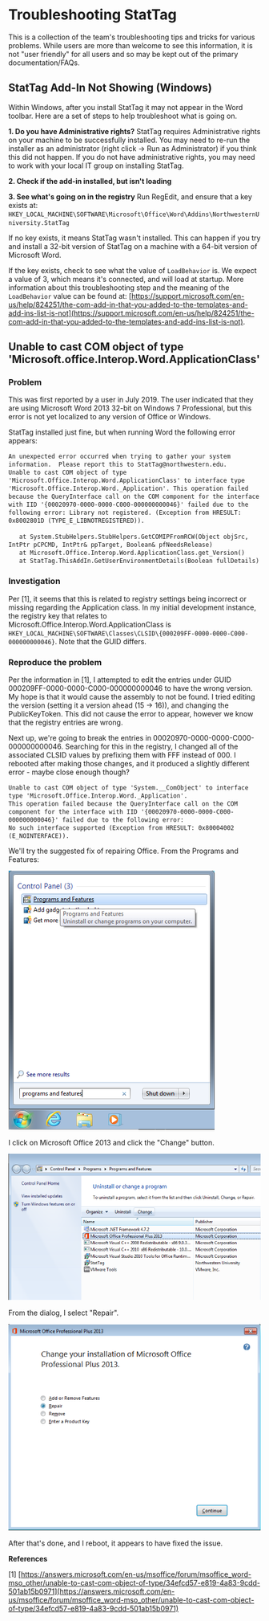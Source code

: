 # Troubleshooting StatTag

This is a collection of the team's troubleshooting tips and tricks for various problems.  While users are more than welcome to see this information, it is not "user friendly" for all users and so may be kept out of the primary documentation/FAQs.

## StatTag Add-In Not Showing (Windows)

Within Windows, after you install StatTag it may not appear in the Word toolbar.  Here are a set of steps to help troubleshoot what is going on.

**1. Do you have Administrative rights?**
StatTag requires Administrative rights on your machine to be successfully installed.  You may need to re-run the installer as an administrator (right click -> Run as Administrator) if you think this did not happen.  If you do not have administrative rights, you may need to work with your local IT group on installing StatTag.

**2. Check if the add-in installed, but isn't loading**

**3. See what's going on in the registry**
Run RegEdit, and ensure that a key exists at:
`HKEY_LOCAL_MACHINE\SOFTWARE\Microsoft\Office\Word\Addins\NorthwesternUniversity.StatTag`

If no key exists, it means StatTag wasn't installed.  This can happen if you try and install a 32-bit version of StatTag on a machine with a 64-bit version of Microsoft Word.

If the key exists, check to see what the value of `LoadBehavior` is. We expect a value of 3, which means it's connected, and will load at startup.  More information about this troubleshooting step and the meaning of the `LoadBehavior` value can be found at: [https://support.microsoft.com/en-us/help/824251/the-com-add-in-that-you-added-to-the-templates-and-add-ins-list-is-not](https://support.microsoft.com/en-us/help/824251/the-com-add-in-that-you-added-to-the-templates-and-add-ins-list-is-not).


## Unable to cast COM object of type 'Microsoft.office.Interop.Word.ApplicationClass'

### Problem ###
This was first reported by a user in July 2019.  The user indicated that they are using Microsoft Word 2013 32-bit on Windows 7 Professional, but this error is not yet localized to any version of Office or Windows.

StatTag installed just fine, but when running Word the following error appears:

```
An unexpected error occurred when trying to gather your system information.  Please report this to StatTag@northwestern.edu.
Unable to cast COM object of type 'Microsoft.Office.Interop.Word.ApplicationClass' to interface type 'Microsoft.Office.Interop.Word._Application'. This operation failed because the QueryInterface call on the COM component for the interface with IID '{00020970-0000-0000-C000-000000000046}' failed due to the following error: Library not registered. (Exception from HRESULT: 0x8002801D (TYPE_E_LIBNOTREGISTERED)).
 
   at System.StubHelpers.StubHelpers.GetCOMIPFromRCW(Object objSrc, IntPtr pCPCMD, IntPtr& ppTarget, Boolean& pfNeedsRelease)
   at Microsoft.Office.Interop.Word.ApplicationClass.get_Version()
   at StatTag.ThisAddIn.GetUserEnvironmentDetails(Boolean fullDetails)
``` 

### Investigation ###
Per [1], it seems that this is related to registry settings being incorrect or missing regarding the Application class.  In my initial development instance, the registry key that relates to Microsoft.Office.Interop.Word.ApplicationClass is `HKEY_LOCAL_MACHINE\SOFTWARE\Classes\CLSID\{000209FF-0000-0000-C000-000000000046}`.  Note that the GUID differs.

### Reproduce the problem ###
Per the information in [1], I attempted to edit the entries under GUID 000209FF-0000-0000-C000-000000000046 to have the wrong version.  My hope is that it would cause the assembly to not be found.  I tried editing the version (setting it a version ahead (15 -> 16)), and changing the PublicKeyToken.  This did not cause the error to appear, however we know that the registry entries are wrong.

Next up, we're going to break the entries in 00020970-0000-0000-C000-000000000046.  Searching for this in the registry, I changed all of the associated CLSID values by prefixing them with FFF instead of 000.  I rebooted after making those changes, and it produced a slightly different error - maybe close enough though?

```
Unable to cast COM object of type 'System.__ComObject' to interface type 'Microsoft.Office.Interop.Word._Application'.
This operation failed because the QueryInterface call on the COM component for the interface with IID '{00020970-0000-0000-C000-000000000046}' failed due to the following error:
No such interface supported (Exception from HRESULT: 0x80004002 (E_NOINTERFACE)).
```

We'll try the suggested fix of repairing Office.  From the Programs and Features:

![Microsoft Windows 7, Programs and Features](./images/troubleshoot-programsfeatures.png)

I click on Microsoft Office 2013 and click the "Change" button.

![Microsoft Windows 7, Programs and Features](./images/troubleshoot-officechange.png)

From the dialog, I select "Repair".

![Microsoft Windows 7, Programs and Features](./images/troubleshoot-officerepair.png)


After that's done, and I reboot, it appears to have fixed the issue.

**References**

[1] [https://answers.microsoft.com/en-us/msoffice/forum/msoffice_word-mso_other/unable-to-cast-com-object-of-type/34efcd57-e819-4a83-9cdd-501ab15b0971](https://answers.microsoft.com/en-us/msoffice/forum/msoffice_word-mso_other/unable-to-cast-com-object-of-type/34efcd57-e819-4a83-9cdd-501ab15b0971)